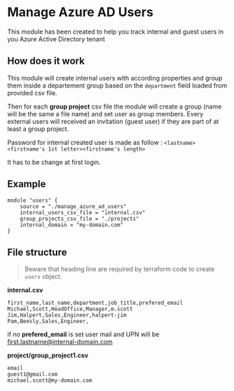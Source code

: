 # Manage Azure AD Users

This module has been created to help you track internal and guest users in you Azure Active Directory tenant

## How does it work

This module will create internal users with according properties and group them inside a departement group based on the `department` field loaded from provided csv file.


Then for each **group project** csv file the module will create a group (name will be the same a file name) and set user as group members. Every external users will received an invitation (guest user) if they are part of at least a group project.


Password for internal created user is made as follow : `<lastname><firstname's 1st letter><firstname's length>`

It has to be change at first login.

## Example

```hcl
module "users" {
    source = "./manage_azure_ad_users"
    internal_users_csv_file = "internal.csv"
    group_projects_csv_file = "./projects"
    internal_domain = "my-domain.com"
}
```

## File structure 

> Beware that heading line are required by terraform code to create `users` object.

**internal.csv**
```
first_name,last_name,department,job_title,prefered_email
Michael,Scott,HeadOffice,Manager,m.scott
Jim,Halpert,Sales,Engineer,halpert-jim
Pam,Beesly,Sales,Engineer,
```

if no **prefered_email** is set user mail and UPN will be first.lastname@internal-domain.com

**project/group_project1.csv**
```
email
guest1@gmail.com
michael.scott@my-domain.com
```
